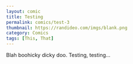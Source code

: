 ```yaml
---
layout: comic
title: Testing
permalink: comics/test-3
thumbnail: https://randideo.com/imgs/blank.png
category: Comics
tags: [This, That]
---
```


Blah boohicky dicky doo. Testing, testing...
